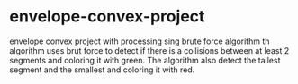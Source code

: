 # envelope-convex-project
envelope convex project with processing sing brute force algorithm th algorithm uses brut force to detect if there is a collisions between at least 2 segments and coloring it with green. The algorithm also detect the tallest segment and the smallest and coloring it with red.
